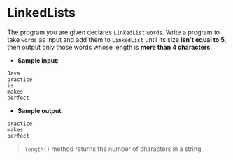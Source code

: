 # LinkedLists

The program you are given declares `LinkedList` `words`. Write a program to take `words` as input and add them to `LinkedList` until its size **isn't equal to 5**, then output only those words whose length is **more than 4 characters**.

- **Sample input**:  
```
Java
practice
is
makes
perfect
```

- **Sample output**:  
```
practice
makes
perfect
```

>`length()` method returns the number of characters in a string.